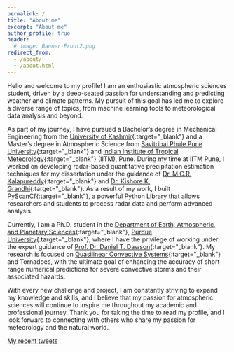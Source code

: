 ```yaml
---
permalink: /
title: "About me"
excerpt: "About me"
author_profile: true
header:
  # image: Banner-Front2.png
redirect_from: 
  - /about/
  - /about.html
---
```


Hello and welcome to my profile! I am an enthusiastic atmospheric sciences student, driven by a deep-seated passion for understanding and predicting weather and climate patterns. My pursuit of this goal has led me to explore a diverse range of topics, from machine learning tools to meteorological data analysis and beyond.

As part of my journey, I have pursued a Bachelor’s degree in Mechanical Engineering from the [University of Kashmir](https://www.kashmiruniversity.net/){:target="_blank"} and a Master’s degree in Atmospheric Science from [Savitribai Phule Pune University](https://www.unipune.ac.in){:target="_blank"} and [Indian Institute of Tropical Meteorology](https://tropmet.res.in){:target="_blank"} (IITM), Pune. During my time at IITM Pune, I worked on developing radar-based quantitative precipitation estimation techniques for my dissertation under the guidance of [Dr. M.C.R. Kalapureddy](https://www.tropmet.res.in/106-Madhu%20Chandra%20R.%20Kalapureddy-scientist_detail){:target="_blank"} and [Dr. Kishore K. Grandhi]( https://uohyd.irins.org/profile/344518){:target="_blank"}. As a result of my work, I built [PyScanCf](https://syedha.com/PyScanCf/){:target="_blank"}, a powerful Python Library that allows researchers and students to process radar data and perform advanced analysis.

Currently, I am a Ph.D. student in the [Department of Earth, Atmospheric, and Planetary Sciences](https://eaps.purdue.edu){:target="_blank"}, [Purdue University](https://purdue.edu){:target="_blank"}, where I have the privilege of working under the expert guidance of [Prof. Dr. Daniel T. Dawson](https://www.eaps.purdue.edu/people/profile/dawson29.html){:target="_blank"}. My research is focused on [Quasilinear Convective Systems]( https://en.wikipedia.org/wiki/Squall_line){:target="_blank"} and Tornadoes, with the ultimate goal of enhancing the accuracy of short-range numerical predictions for severe convective storms and their associated hazards.

With every new challenge and project, I am constantly striving to expand my knowledge and skills, and I believe that my passion for atmospheric sciences will continue to inspire me throughout my academic and professional journey. Thank you for taking the time to read my profile, and I look forward to connecting with others who share my passion for meteorology and the natural world.


<!-- ================ -->
<!-- My Recent Tweets -->
<!-- ================ -->

<div style="max-height: 300px; overflow-y: scroll;">
  <a class="twitter-timeline" data-width="300" href="https://twitter.com/HamidRixvi?ref_src=twsrc%5Etfw">My recent tweets</a> 
  <script async src="https://platform.twitter.com/widgets.js" charset="utf-8"></script>
</div>
